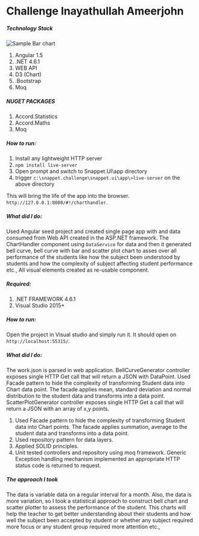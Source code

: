 # Challenge Inayathullah Ameerjohn
##### Technology Stack
![Sample Bar chart](https://raw.githubusercontent.com/inayathullah/SnappetChallenge/master/Snappet.Challenge/bellcurve.PNG)
1. Angular 1.5
2. .NET 4.6.1
3. WEB API
4. D3 (Chart)
5. .Bootstrap
6. Moq

##### NUGET PACKAGES
1. Accord.Statistics
2. Accord.Maths
3. Moq

##### How to run:

1. Install any lightweight HTTP server
2. `npm install live-server`
3. Open prompt and switch to Snappet.UI\app directory
4. trigger `c:\snappet.challenge\snappet.ui\app\>live-server` on the above directory

This will bring the life of the app into the browser. `http://127.0.0.1:8080/#!/charthandler`.

##### What did I do:
    
Used Angular seed project and created single page app with and data consumed from Web API created in the ASP.NET framework. The ChartHandler component using `DataService` for data and then it generated bell curve, bell curve with bar and scatter plot chart to asses over all performance of the students like how the subject been understood by students and how the complexity of subject affecting student performance etc., All visual elements created as re-usable component.

##### Required: 
1. .NET FRAMEWORK 4.6.1
2. Visual Studio 2015+

##### How to run:
Open the project in Visual studio and simply run it. It should open on `http://localhost:55315/`.

##### What did I do:
The work.json is parsed in web application. BellCurveGenerator controller exposes single HTTP Get call that will return a JSON with DataPoint.
Used Facade pattern to hide the complexity of transforming Student data into Chart data point. The facade applies mean, standard deviation and normal distribution to the student data and transforms into a data point.
ScatterPlotGenerator controller exposes single HTTP Get a call that will return a JSON with an array of x,y points. 

1. Used Facade pattern to hide the complexity of transforming Student data into Chart points. The facade applies summation, average to the student data and transforms into a data point.
2. Used repository pattern for data layers.
3. Applied SOLID principles.
4. Unit tested controllers and repository using moq framework.
Generic Exception handling mechanism implemented an appropriate HTTP status code is returned to request.

#####  The approach I took
The data is variable data on a regular interval for a month. Also, the data is more variation, so I took a statistical approach to construct bell chart and scatter plotter to assess the performance of the student. This charts will help the teacher to get better understanding about their students and how well the subject been accepted by student or whether any subject required more focus or any student group required more attention etc.,
